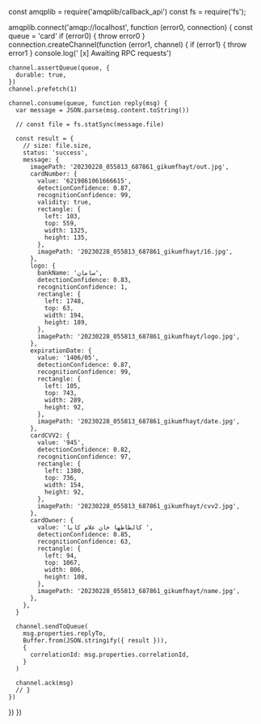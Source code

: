const amqplib = require('amqplib/callback_api')
const fs = require('fs');


amqplib.connect('amqp://localhost', function (error0, connection) {
  const queue = 'card'
  if (error0) {
    throw error0
  }
  connection.createChannel(function (error1, channel) {
    if (error1) {
      throw error1
    }
    console.log(' [x] Awaiting RPC requests')

    channel.assertQueue(queue, {
      durable: true,
    })
    channel.prefetch(1)

    channel.consume(queue, function reply(msg) {
      var message = JSON.parse(msg.content.toString())

      // const file = fs.statSync(message.file)

      const result = {
        // size: file.size,
        status: 'success',
        message: {
          imagePath: '20230228_055813_687861_gikumfhayt/out.jpg',
          cardNumber: {
            value: '6219861061666615',
            detectionConfidence: 0.87,
            recognitionConfidence: 99,
            validity: true,
            rectangle: {
              left: 103,
              top: 559,
              width: 1325,
              height: 135,
            },
            imagePath: '20230228_055813_687861_gikumfhayt/16.jpg',
          },
          logo: {
            bankName: 'سامان',
            detectionConfidence: 0.83,
            recognitionConfidence: 1,
            rectangle: {
              left: 1748,
              top: 63,
              width: 194,
              height: 189,
            },
            imagePath: '20230228_055813_687861_gikumfhayt/logo.jpg',
          },
          expirationDate: {
            value: '1406/05',
            detectionConfidence: 0.87,
            recognitionConfidence: 99,
            rectangle: {
              left: 105,
              top: 743,
              width: 289,
              height: 92,
            },
            imagePath: '20230228_055813_687861_gikumfhayt/date.jpg',
          },
          cardCVV2: {
            value: '945',
            detectionConfidence: 0.82,
            recognitionConfidence: 97,
            rectangle: {
              left: 1380,
              top: 736,
              width: 154,
              height: 92,
            },
            imagePath: '20230228_055813_687861_gikumfhayt/cvv2.jpg',
          },
          cardOwner: {
            value: 'کالطاطها خان غلام کایا ',
            detectionConfidence: 0.85,
            recognitionConfidence: 63,
            rectangle: {
              left: 94,
              top: 1067,
              width: 806,
              height: 108,
            },
            imagePath: '20230228_055813_687861_gikumfhayt/name.jpg',
          },
        },
      }

      channel.sendToQueue(
        msg.properties.replyTo,
        Buffer.from(JSON.stringify({ result })),
        {
          correlationId: msg.properties.correlationId,
        }
      )

      channel.ack(msg)
      // }
    })
  })
})
